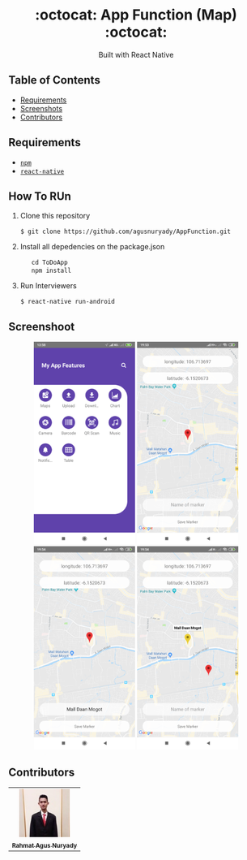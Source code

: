 <h1 align="center">:octocat: App Function (Map) :octocat:</h1>

  <p align="center">
  Built with React Native
   </p>

## Table of Contents

- [Requirements](#requirements)
- [Screenshots](#screenshots)
- [Contributors](#contributors)

## Requirements
* [`npm`](https://www.npmjs.com/get-npm)
* [`react-native`](https://facebook.github.io/react-native/)


## How To RUn

1. Clone this repository
   ```
   $ git clone https://github.com/agusnuryady/AppFunction.git
   ```
2. Install all depedencies on the package.json
   ```
      cd ToDoApp
      npm install
   ```
3. Run Interviewers
   ```
   $ react-native run-android
   ```

## Screenshoot
<div align="center">
    <img width="200" src="https://github.com/agusnuryady/AppFunction/blob/master/src/component/img/1.png">
    <img width="200" src="https://github.com/agusnuryady/AppFunction/blob/master/src/component/img/2.png">
    <img width="200" src="https://github.com/agusnuryady/AppFunction/blob/master/src/component/img/3.png">
    <img width="200" src="https://github.com/agusnuryady/AppFunction/blob/master/src/component/img/4.png">
</div>

## Contributors
<center>
  <table>
    <tr>
      <td align="center">
        <a href="https://github.com/agusnuryady">
          <img width="100" src="https://github.com/agusnuryady/AppFunction/blob/master/src/component/img/profile.jpg" alt="Rahmat Agus Nuryady"><br/>
          <sub><b>Rahmat Agus Nuryady</b></sub>
        </a>
      </td>
    </tr>
  </table>
</center>
